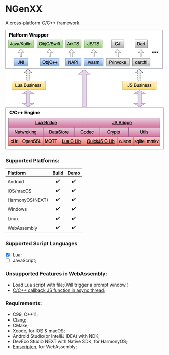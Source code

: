 # NGenXX

A cross-platform C/C++ framework.

![Arch](/res/arch.png)

### Supported Platforms:

| Platform        | Build              | Demo               |
| :-------------- | :----------------: | :----------------: |
| Android         | :heavy_check_mark: | :heavy_check_mark: |
| iOS/macOS             | :heavy_check_mark: | :heavy_check_mark: |
| HarmonyOS(NEXT) | :heavy_check_mark: | :heavy_check_mark: |
| Windows         | :heavy_check_mark: | :heavy_check_mark: |
| Linux           | :heavy_check_mark: | :heavy_check_mark: |
| WebAssembly     | :heavy_check_mark: | :heavy_check_mark: |

### Supported Script Languages

- [x] Lua;
- [ ] JavaScript;

### Unsupported Features in WebAssembly:

* Load Lua script with file;(Will trigger a prompt window.)
* [C/C++ callback JS function in async thread][2];

### Requirements:

* C99, C++11;
* Clang;
* CMake;
* Xcode, for iOS & macOS;
* Android Studio(or IntelliJ IDEA) with NDK;
* DevEco Studio NEXT with Native SDK, for HarmonyOS;
* [Emscripten][1], for WebAssembly;

[1]: https://emscripten.org/docs/getting_started/downloads.html#sdk-download-and-install
[2]: https://github.com/emscripten-core/emscripten/issues/16567
